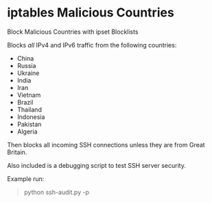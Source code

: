 # iptables Malicious Countries
Block Malicious Countries with ipset Blocklists


Blocks *all* IPv4 and IPv6 traffic from the following countries:
- China
- Russia
- Ukraine
- India
- Iran
- Vietnam
- Brazil
- Thailand
- Indonesia
- Pakistan
- Algeria

Then blocks all incoming SSH connections unless they are from Great Britain.


Also included is a debugging script to test SSH server security.

Example run:
> python ssh-audit.py -p <port> <hostname>
